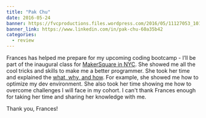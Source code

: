 ```yaml
---
title: "Pak Chu"
date: 2016-05-24
banner: https://fvcproductions.files.wordpress.com/2016/05/11127053_10153307376193643_6047238167077313861_n.jpg
banner_link: https://www.linkedin.com/in/pak-chu-60a35b42
categories:
  - review
---
```


Frances has helped me prepare for my upcoming coding bootcamp - I’ll be part of the inaugural class for [MakerSquare in NYC](https://makersquare.com/campuses/new-york-city). She showed me all the cool tricks and skills to make me a better programmer. She took her time and explained the [what, why, and how](https://bit.ly/bootcamp-prep). For example, she showed me how to optimize my dev environment. She also took her time showing me how to overcome challenges I will face in my cohort. I can't thank Frances enough for taking her time and sharing her knowledge with me.

Thank you, Frances!
